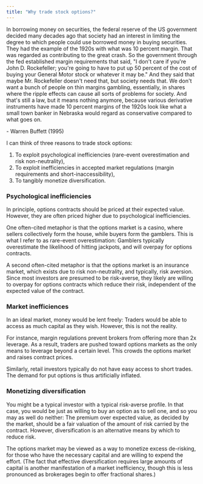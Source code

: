```yaml
---
title: "Why trade stock options?"
---
```


<div class="media">
  <p>In borrowing money on securities, the federal reserve of the US government decided many decades ago that society had an interest in limiting the degree to which people could use borrowed money in buying securities. They had the example of the 1920s with what was 10 percent margin. That was regarded as contributing to the great crash. So the government through the fed established margin requirements that said, "I don't care if you're John D. Rockefeller; you're going to have to put up 50 percent of the cost of buying your General Motor stock or whatever it may be." And they said that maybe Mr. Rockefeller doesn't need that, but society needs that. We don't want a bunch of people on thin margins gambling, essentially, in shares where the ripple effects can cause all sorts of problems for society. And that's still a law, but it means nothing anymore, because various derivative instruments have made 10 percent margins of the 1920s look like what a small town banker in Nebraska would regard as conservative compared to what goes on.</p>
  
  <p>- Warren Buffett (1995)</p>
</div>

I can think of three reasons to trade stock options:

1. To exploit psychological inefficiencies (rare-event overestimation and risk non-neutrality),
2. To exploit inefficiencies in accepted market regulations (margin requirements and short-inaccessibility),
3. To tangibly monetize diversification.

### Psychological inefficiencies

In principle, options contracts should be priced at their expected value. However, they are often priced higher due to psychological inefficiencies.

One often-cited metaphor is that the options market is a casino, where sellers collectively form the house, while buyers form the gamblers. This is what I refer to as rare-event overestimation: Gamblers typically overestimate the likelihood of hitting jackpots, and will overpay for options contracts.

A second often-cited metaphor is that the options market is an insurance market, which exists due to risk non-neutrality, and typically, risk aversion. Since most investors are presumed to be risk-averse, they likely are willing to overpay for options contracts which reduce their risk, independent of the expected value of the contract.

### Market inefficiences

In an ideal market, money would be lent freely: Traders would be able to access as much capital as they wish. However, this is not the reality.

For instance, margin regulations prevent brokers from offering more than 2x leverage. As a result, traders are pushed toward options markets as the only means to leverage beyond a certain level. This crowds the options market and raises contract prices.

Similarly, retail investors typically do not have easy access to short trades. The demand for put options is thus artificially inflated.

### Monetizing diversification

You might be a typical investor with a typical risk-averse profile. In that case, you would be just as willing to buy an option as to sell one, and so you may as well do neither: The premium over expected value, as decided by the market, should be a fair valuation of the amount of risk carried by the contract. However, diversification is an alternative means by which to reduce risk. 

The options market may be viewed as a way to monetize excess de-risking, for those who have the necessary capital and are willing to expend the effort. (The fact that effective diversification requires large amounts of capital is another manifestation of a market inefficiency, though this is less pronounced as brokerages begin to offer fractional shares.)
